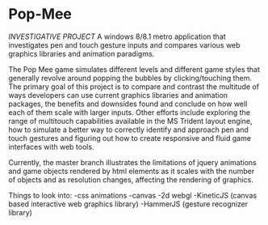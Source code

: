 Pop-Mee
=======

*INVESTIGATIVE PROJECT* A windows 8/8.1 metro application that investigates pen and touch gesture inputs and compares various web graphics libraries and animation paradigms. 

The Pop Mee game simulates different levels and different game styles that generally revolve around popping the bubbles by clicking/touching them. The primary goal of this project 
is to compare and contrast the multitude of ways developers can use current graphics libraries and animation packages, the benefits and downsides found and conclude on how well each 
of them scale with larger inputs. Other efforts include exploring the range of multitouch capabilities available in the MS Trident layout engine, how to simulate a better way to correctly 
identify and approach pen and touch gestures and figuring out how to create responsive and fluid game interfaces with web tools.

Currently, the master branch illustrates the limitations of jquery animations and game objects rendered by html elements as it scales with the number of objects and as resolution changes, 
affecting the rendering of graphics.

Things to look into:
-css animations
-canvas
-2d webgl
-KineticJS (canvas based interactive web graphics library)
-HammerJS (gesture recognizer library)
